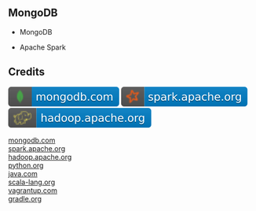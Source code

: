 MongoDB 
-------

- MongoDB

- Apache Spark

Credits
-------
[![image](
https://github.com/RajaniCode/S/blob/main/Reference/Badges/mongodb.com.svg?raw=true)](https://hadoop.apache.org)
[![image](
https://github.com/RajaniCode/S/blob/main/Reference/Badges/spark.apache.org.svg?raw=true)](https://spark.apache.org)  
[![image](
https://github.com/RajaniCode/S/blob/main/Reference/Badges/hadoop.apache.org.svg?raw=true)](https://hadoop.apache.org)  


[mongodb.com](https://mongodb.com/)  
[spark.apache.org](https://spark.apache.org/)  
[hadoop.apache.org](https://hadoop.apache.org/)  
[python.org](https://python.org/)  
[java.com](https://java.com/)  
[scala-lang.org](https://scala-lang.org/)  
[vagrantup.com](https://vagrantup.com/)  
[gradle.org](https://gradle.org/)
